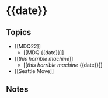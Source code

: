 # {{date}}
## Topics
- [[MDQ22]]
	- [[MDQ {{date}}]]
- [[_this horrible machine_]]
	- [[_this horrible machine_ {{date}}]]
- [[Seattle Move]]
## Notes